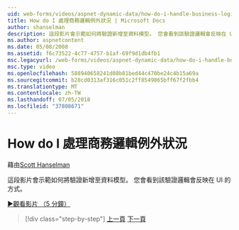 ```yaml
---
uid: web-forms/videos/aspnet-dynamic-data/how-do-i-handle-business-logic-exceptions
title: How do I 處理商務邏輯例外狀況 | Microsoft Docs
author: shanselman
description: 這段影片會示範如何將驗證新增至資料模型。 您會看到該驗證邏輯會反映在 UI 的方式。
ms.author: aspnetcontent
ms.date: 05/08/2008
ms.assetid: f6c73522-4c77-4757-b1af-69f9d1db4fb1
msc.legacyurl: /web-forms/videos/aspnet-dynamic-data/how-do-i-handle-business-logic-exceptions
msc.type: video
ms.openlocfilehash: 588940658241d08b81bed44c470be24c4b15a69a
ms.sourcegitcommit: b28cd0313af316c051c2ff8549865bff67f2fbb4
ms.translationtype: MT
ms.contentlocale: zh-TW
ms.lasthandoff: 07/05/2018
ms.locfileid: "37808671"
---
```

<a name="how-do-i-handle-business-logic-exceptions"></a>How do I 處理商務邏輯例外狀況
====================
藉由[Scott Hanselman](https://github.com/shanselman)

這段影片會示範如何將驗證新增至資料模型。 您會看到該驗證邏輯會反映在 UI 的方式。

[&#9654;觀看影片 （5 分鐘）](https://channel9.msdn.com/Blogs/ASP-NET-Site-Videos/how-do-i-handle-business-logic-exceptions)

> [!div class="step-by-step"]
> [上一頁](how-do-i-change-how-my-fields-render.md)
> [下一頁](how-do-i-make-custom-pages.md)
